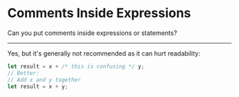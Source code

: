 # Comments Inside Expressions

Can you put comments inside expressions or statements?

---

Yes, but it's generally not recommended as it can hurt readability:
```rust
let result = x + /* this is confusing */ y;
// Better:
// Add x and y together
let result = x + y;
```
